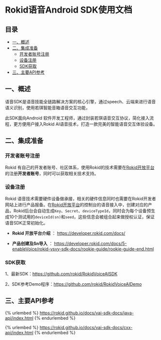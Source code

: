 # Rokid语音Android SDK使用文档

## 目录

- [一、概述](#一、概述)
- [二、集成准备](#二、集成准备)
  - [开发者账号注册](#开发者账号注册)
  - [设备注册](#设备注册)
  - [SDK获取](#SDK获取)
- [三、主要API参考](#三、主要API参考)

## 一、概述

语音SDK是语音技能全链路解决方案的核心引擎，通过speech、云端来进行语音语义识别，使用若琪智能音箱语音交互功能，

此SDK面向Android 软件开发工程师，通过封装若琪语音交互协议，简化接入流程，更方便用户接入Rokid AI语音技术，打造一款完美的智能语音交互体验设备。

## 二、集成准备

### 开发者账号注册

Rokid 有自己的开发者账号、社区体系，使用Rokid的技术需要在[Rokid开放平台](https://developer.rokid.com/#/)的注册**开发者账号**，同时可以获取相关技术支持。

### 设备注册

Rokid 语音技术需要硬件设备做承接，相关的硬件信息同时也需要在Rokid开发者网站上进行产品报备。在[Rokid开放平台](https://developer.rokid.com/#/)的控制台的语音接入中，创建对应的产品，Rokid后台会自动生成`Key`、`Secret`、`deviceTypeId`，同时会为每个设备预生成10个测试用的`deviceId(sn)`和`seed`，这些信息会被组合起来做授权认证，保证语音SDK正常初始化。

- **Rokid 开放平台介绍** ： https://developer.rokid.com/docs/

- **产品创建及Sn导入** ： https://developer.rokid.com/docs/5-enableVoice/rokid-vsvy-sdk-docs/rookie-guide/rookie-guide-end.html

### SDK获取

1、最新SDK：https://github.com/rokid/RokidVoiceAISDK

2、SDK参考Demo程序：https://github.com/rokid/RokidVoiceAIDemo

## 三、主要API参考

{% urlembed %}
https://rokid.github.io/docs/vai-sdk-docs/java-api/index.html
{% endurlembed %}

{% urlembed %}
https://rokid.github.io/docs/vai-sdk-docs/cxx-api/index.html
{% endurlembed %}

